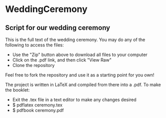 WeddingCeremony
===============

Script for our wedding ceremony
-------------------------------

This is the full text of the wedding ceremony. You may do any of the following to access the files:
+ Use the "Zip" button above to download all files to your computer
+ Click on the .pdf link, and then click "View Raw"
+ Clone the repository

Feel free to fork the repository and use it as a starting point for you own!

The project is written in LaTeX and compiled from there into a .pdf. To make the booklet:
+ Exit the .tex file in a text editor to make any changes desired
+ $ pdflatex ceremony.tex
+ $ pdfbook ceremony.pdf
